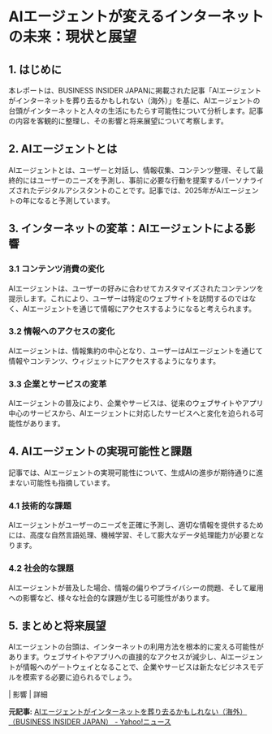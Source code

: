# AIエージェントが変えるインターネットの未来：現状と展望

## 1. はじめに

本レポートは、BUSINESS INSIDER JAPANに掲載された記事「AIエージェントがインターネットを葬り去るかもしれない（海外）」を基に、AIエージェントの台頭がインターネットと人々の生活にもたらす可能性について分析します。記事の内容を客観的に整理し、その影響と将来展望について考察します。

## 2. AIエージェントとは

AIエージェントとは、ユーザーと対話し、情報収集、コンテンツ整理、そして最終的にはユーザーのニーズを予測し、事前に必要な行動を提案するパーソナライズされたデジタルアシスタントのことです。記事では、2025年がAIエージェントの年になると予測しています。

## 3. インターネットの変革：AIエージェントによる影響

### 3.1 コンテンツ消費の変化

AIエージェントは、ユーザーの好みに合わせてカスタマイズされたコンテンツを提示します。これにより、ユーザーは特定のウェブサイトを訪問するのではなく、AIエージェントを通じて情報にアクセスするようになると考えられます。

### 3.2 情報へのアクセスの変化

AIエージェントは、情報集約の中心となり、ユーザーはAIエージェントを通じて情報やコンテンツ、ウィジェットにアクセスするようになります。

### 3.3 企業とサービスの変革

AIエージェントの普及により、企業やサービスは、従来のウェブサイトやアプリ中心のサービスから、AIエージェントに対応したサービスへと変化を迫られる可能性があります。

## 4. AIエージェントの実現可能性と課題

記事では、AIエージェントの実現可能性について、生成AIの進歩が期待通りに進まない可能性も指摘しています。

### 4.1 技術的な課題

AIエージェントがユーザーのニーズを正確に予測し、適切な情報を提供するためには、高度な自然言語処理、機械学習、そして膨大なデータ処理能力が必要となります。

### 4.2 社会的な課題

AIエージェントが普及した場合、情報の偏りやプライバシーの問題、そして雇用への影響など、様々な社会的な課題が生じる可能性があります。

## 5. まとめと将来展望

AIエージェントの台頭は、インターネットの利用方法を根本的に変える可能性があります。ウェブサイトやアプリへの直接的なアクセスが減少し、AIエージェントが情報へのゲートウェイとなることで、企業やサービスは新たなビジネスモデルを模索する必要に迫られるでしょう。

| 影響 | 詳細 

**元記事:** [AIエージェントがインターネットを葬り去るかもしれない（海外）（BUSINESS INSIDER JAPAN） - Yahoo!ニュース](https://news.yahoo.co.jp/articles/814020e99ebcd246a0f59b9da40f1f6137b58ee5)